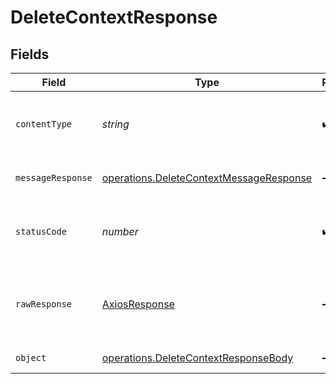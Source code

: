 # DeleteContextResponse


## Fields

| Field                                                                                                     | Type                                                                                                      | Required                                                                                                  | Description                                                                                               |
| --------------------------------------------------------------------------------------------------------- | --------------------------------------------------------------------------------------------------------- | --------------------------------------------------------------------------------------------------------- | --------------------------------------------------------------------------------------------------------- |
| `contentType`                                                                                             | *string*                                                                                                  | :heavy_check_mark:                                                                                        | HTTP response content type for this operation                                                             |
| `messageResponse`                                                                                         | [operations.DeleteContextMessageResponse](../../../sdk/models/operations/deletecontextmessageresponse.md) | :heavy_minus_sign:                                                                                        | A confirmation message                                                                                    |
| `statusCode`                                                                                              | *number*                                                                                                  | :heavy_check_mark:                                                                                        | HTTP response status code for this operation                                                              |
| `rawResponse`                                                                                             | [AxiosResponse](https://axios-http.com/docs/res_schema)                                                   | :heavy_minus_sign:                                                                                        | Raw HTTP response; suitable for custom response parsing                                                   |
| `object`                                                                                                  | [operations.DeleteContextResponseBody](../../../sdk/models/operations/deletecontextresponsebody.md)       | :heavy_minus_sign:                                                                                        | Error response.                                                                                           |